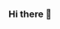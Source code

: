 ### Hi there 👋

<!--
**JyothiDronamraju/JyothiDronamraju** is a ✨ _special_ ✨ repository because its `README.md` (this file) appears on your GitHub profile.

Here are some ideas to get you started:

### Hi there, I'm [Jyothi]! 👋

I'm a dedicated student currently pursuing a degree in Applied Computer Science 🎓, and I bring with me over 5 years of valuable experience from my time at Amazon 📦. By day, I'm a student, and by night, I'm a multitasking mom 🧑‍👧 with a relentless passion for learning new things 🧠.

🚀 **What I Do:**
- 🔭 I'm currently focused on acing my college courses and building foundational skills.
- 🌱 I'm a lifelong learner with a curiosity for exploring new technologies and programming languages.
- 💼 I'm open to collaborations on exciting coding projects and eager to contribute my skills to open-source communities.

💡 **Skills & Expertise:**
- 💻 Proficient in [List Relevant Programming Languages and Technologies].
- 📦 Leveraged my 5-year Amazon experience to refine my problem-solving and logistics skills.
- 📚 Constantly expanding my knowledge through coursework and self-directed learning.

🌍 **Connect with Me:**
- 📫 You can reach me via email at [jyothi.dronam@gmail.com].
- 💬 Let's connect on [LinkedIn][(https://www.linkedin.com/in/yourprofile](https://www.linkedin.com/in/jyothi-dronamraju-5b3101200/) for professional networking.
- 🌐 Check out my instagram profile at (https://www.instagram.com/jyothi_dronamraju/)]

🌟 **Fun Facts:**
- 🍳 I'm a culinary enthusiast who loves experimenting in the kitchen and trying new recipes.
- 🌱 Gardening and crafting are my therapeutic outlets, where I find joy in nurturing plants and creating handmade crafts.
- 📺 When I unwind, you'll find me binge-watching series 📺 and enjoying some good music 🎵.

🤝 **Looking to Collaborate:**
- 👥 I'm interested in collaborating on open-source projects related to [Database].
- 📚 I'm open to mentoring and sharing my experience with fellow students and aspiring tech enthusiasts.

📈 **GitHub Stats:**
![My GitHub Stats](https://github-readme-stats.vercel.app/api?username=[JyothiDronamraju]&show_icons=true&count_private=true)

Thanks for stopping by! Let's connect, code, and learn together. Feel free to explore my repositories and reach out for collaboration or a chat about our shared interests. 😊
